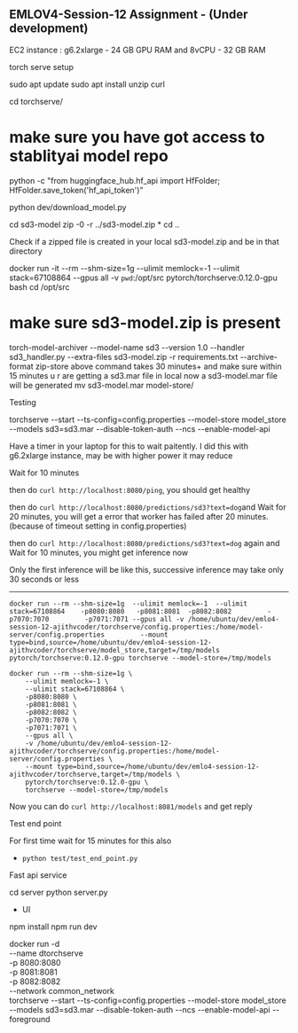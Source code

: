 ## EMLOV4-Session-12 Assignment - (Under development)


EC2 instance : g6.2xlarge - 24 GB GPU RAM and 8vCPU - 32 GB RAM

torch serve setup

sudo apt update
sudo apt install unzip curl

cd torchserve/
# make sure you have got access to stablityai model repo
python -c "from huggingface_hub.hf_api import HfFolder; HfFolder.save_token('hf_api_token')"

python dev/download_model.py

cd sd3-model
zip -0 -r ../sd3-model.zip *
cd ..

Check if a zipped file is created in your local sd3-model.zip and be in that directory

docker run -it --rm --shm-size=1g --ulimit memlock=-1 --ulimit stack=67108864 --gpus all -v `pwd`:/opt/src pytorch/torchserve:0.12.0-gpu bash
cd /opt/src
# make sure sd3-model.zip is present

torch-model-archiver --model-name sd3 --version 1.0 --handler sd3_handler.py --extra-files sd3-model.zip -r requirements.txt --archive-format zip-store
above command takes 30 minutes+ and make sure within 15 minutes u r are getting a sd3.mar file in local
now a sd3-model.mar file will be generated
mv sd3-model.mar model-store/

Testing


torchserve --start --ts-config=config.properties --model-store model_store --models sd3=sd3.mar --disable-token-auth --ncs --enable-model-api 

Have a timer in your laptop for this to wait paitently. I did this with g6.2xlarge instance, may be with higher power it may reduce

Wait for 10 minutes

then do `curl http://localhost:8080/ping`, you should get healthy

then do `curl http://localhost:8080/predictions/sd3?text=dog`and Wait for 20 minutes, you will get a error that worker has failed after 20 minutes. (because of timeout setting in config.properties)

then do `curl http://localhost:8080/predictions/sd3?text=dog` again and Wait for 10 minutes, you might get inference now

Only the first inference will be like this, successive inference may take only 30 seconds or less


-------------------------



```
docker run --rm --shm-size=1g  --ulimit memlock=-1  --ulimit stack=67108864    -p8080:8080   -p8081:8081  -p8082:8082         -p7070:7070         -p7071:7071 --gpus all -v /home/ubuntu/dev/emlo4-session-12-ajithvcoder/torchserve/config.properties:/home/model-server/config.properties         --mount type=bind,source=/home/ubuntu/dev/emlo4-session-12-ajithvcoder/torchserve/model_store,target=/tmp/models pytorch/torchserve:0.12.0-gpu torchserve --model-store=/tmp/models
```

```
docker run --rm --shm-size=1g \
    --ulimit memlock=-1 \
    --ulimit stack=67108864 \
    -p8080:8080 \
    -p8081:8081 \
    -p8082:8082 \
    -p7070:7070 \
    -p7071:7071 \
    --gpus all \
    -v /home/ubuntu/dev/emlo4-session-12-ajithvcoder/torchserve/config.properties:/home/model-server/config.properties \
    --mount type=bind,source=/home/ubuntu/dev/emlo4-session-12-ajithvcoder/torchserve,target=/tmp/models \
    pytorch/torchserve:0.12.0-gpu \
    torchserve --model-store=/tmp/models
```

Now you can do `curl http://localhost:8081/models` and get reply

Test end point

For first time wait for 15 minutes for this also

- `python test/test_end_point.py`

Fast api service

cd server
python server.py

- UI

npm install
npm run dev





docker run -d \
  --name dtorchserve \
  -p 8080:8080 \
  -p 8081:8081 \
  -p 8082:8082 \
  --network common_network \
  torchserve --start --ts-config=config.properties --model-store model_store --models sd3=sd3.mar --disable-token-auth --ncs --enable-model-api --foreground
